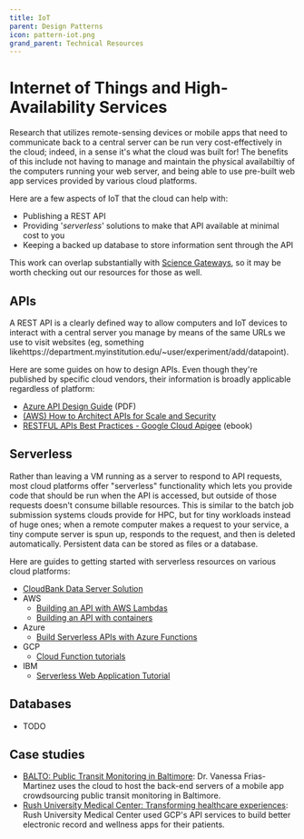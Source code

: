 ```yaml
---
title: IoT
parent: Design Patterns
icon: pattern-iot.png
grand_parent: Technical Resources
---
```


# Internet of Things and High-Availability Services

Research that utilizes remote-sensing devices or mobile apps that need to communicate back to a central server can be run very cost-effectively in the cloud; indeed, in a sense it's what the cloud was built for! The benefits of this include not having to manage and maintain the physical availabiltiy of the computers running your web server, and being able to use pre-built web app services provided by various cloud platforms.


Here are a few aspects of IoT that the cloud can help with:
- Publishing a REST API
- Providing '*serverless*' solutions to make that API available at minimal cost to you
- Keeping a backed up database to store information sent through the API

This work can overlap substantially with [Science Gateways](../gateways), so it may be worth checking out our resources for those as well.

## APIs

A REST API is a clearly defined way to allow computers and IoT devices to interact with a central server you manage by means of the same URLs we use to visit websites (eg, something likehttps://department.myinstitution.edu/~user/experiment/add/datapoint).

Here are some guides on how to design APIs. Even though they're published by specific cloud vendors, their information is broadly applicable regardless of platform:

- [Azure API Design Guide](https://azure.microsoft.com/mediahandler/files/resourcefiles/api-design/Azure_API-Design_Guide_eBook.pdf) (PDF)
- [(AWS) How to Architect APIs for Scale and Security](https://aws.amazon.com/blogs/architecture/how-to-architect-apis-for-scale-and-security/)
- [RESTFUL APIs Best Practices - Google Cloud Apigee](https://apigee.com/about/cp/rest-api-best-practices) (ebook)

## Serverless

Rather than leaving a VM running as a server to respond to API requests, most cloud platforms offer "serverless" functionality which lets you provide code that should be run when the API is accessed, but outside of those requests doesn't consume billable resources. This is similar to the batch job submission systems clouds provide for HPC, but for tiny workloads instead of huge ones; when a remote computer makes a request to your service, a tiny compute server is spun up, responds to the request, and then is deleted automatically. Persistent data can be stored as files or a database.

Here are guides to getting started with serverless resources on various cloud platforms:

- [CloudBank Data Server Solution](../../solutions/cbs-data-server/)
- AWS
    - [Building an API with AWS Lambdas](https://docs.aws.amazon.com/apigateway/latest/developerguide/http-api-dynamo-db.html)
    - [Building an API with containers](https://docs.aws.amazon.com/apigateway/latest/developerguide/http-api-private-integration.html)
- Azure
    - [Build Serverless APIs with Azure Functions](https://docs.microsoft.com/en-us/learn/modules/build-api-azure-functions/)
- GCP
    - [Cloud Function tutorials](https://cloud.google.com/functions/docs/tutorials)
- IBM
    - [Serverless Web Application Tutorial](https://cloud.ibm.com/docs/solution-tutorials?topic=solution-tutorials-serverless-api-webapp)

## Databases

- TODO

## Case studies

- [BALTO: Public Transit Monitoring in Baltimore](https://www.cloudbank.org/training/rroccet21-public-transit-monitoring-baltimore): Dr. Vanessa Frias-Martinez uses the cloud to host the back-end servers of a mobile app crowdsourcing public transit monitoring in Baltimore.
- [Rush University Medical Center: Transforming healthcare experiences](https://cloud.google.com/customers/rush-university-medical-center): Rush University Medical Center used GCP's API services to build better electronic record and wellness apps for their patients.